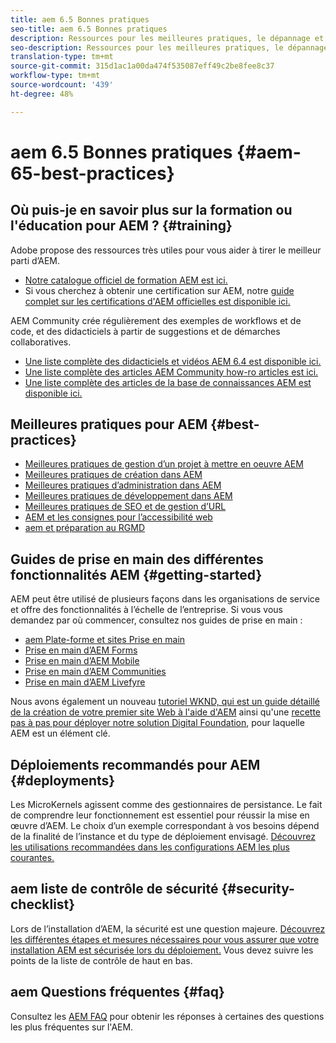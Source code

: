 ```yaml
---
title: aem 6.5 Bonnes pratiques
seo-title: aem 6.5 Bonnes pratiques
description: Ressources pour les meilleures pratiques, le dépannage et la formation pour AEM 6.5
seo-description: Ressources pour les meilleures pratiques, le dépannage et la formation pour AEM 6.5
translation-type: tm+mt
source-git-commit: 315d1ac1a00da474f535087eff49c2be8fee8c37
workflow-type: tm+mt
source-wordcount: '439'
ht-degree: 48%

---
```



# aem 6.5 Bonnes pratiques {#aem-65-best-practices}

## Où puis-je en savoir plus sur la formation ou l&#39;éducation pour AEM ? {#training}

Adobe propose des ressources très utiles pour vous aider à tirer le meilleur parti d’AEM.

* [Notre catalogue officiel de formation AEM est ici.](https://training.adobe.com/training/current-courses.html#solution=adobeExperienceManager&amp;p=1)
* Si vous cherchez à obtenir une certification sur AEM, notre [guide complet sur les certifications d&#39;AEM officielles est disponible ici.](https://training.adobe.com/certification/exams.html#p=1&amp;solution=adobeExperienceManager)

AEM Community crée régulièrement des exemples de workflows et de code, et des didacticiels à partir de suggestions et de démarches collaboratives.

* [Une liste complète des didacticiels et vidéos AEM 6.4 est disponible ici.](https://helpx.adobe.com/fr/experience-manager/kt/index/aem-6-5-videos.html)
* [Une liste complète des articles AEM Community how-ro articles est ici.](https://helpx.adobe.com/fr/experience-manager/topics/how-to.html)
* [Une liste complète des articles de la base de connaissances AEM est disponible ici.](https://helpx.adobe.com/fr/experience-manager/kb/index/full_kb_list.html)

## Meilleures pratiques pour AEM {#best-practices}

* [Meilleures pratiques de gestion d’un projet à mettre en oeuvre AEM](/help/managing/best-practices.md)
* [Meilleures pratiques de création dans AEM](/help/sites-authoring/best-practices.md) 
* [Meilleures pratiques d’administration dans AEM](/help/sites-administering/administer-best-practices.md) 
* [Meilleures pratiques de développement dans AEM](/help/sites-developing/best-practices.md) 
* [Meilleures pratiques de SEO et de gestion d’URL](/help/managing/seo-and-url-management.md) 
* [AEM et les consignes pour l’accessibilité web](/help/managing/web-accessibility.md)
* [aem et préparation au RGMD](/help/managing/data-protection-and-privacy.md)

## Guides de prise en main des différentes fonctionnalités AEM {#getting-started}

AEM peut être utilisé de plusieurs façons dans les organisations de service et offre des fonctionnalités à l’échelle de l’entreprise. Si vous vous demandez par où commencer, consultez nos guides de prise en main :

* [aem Plate-forme et sites Prise en main](/help/sites-deploying/deploy.md#getting-started)
* [Prise en main d’AEM Forms](/help/forms/using/introduction-aem-forms.md) 
* [Prise en main d’AEM Mobile](/help/mobile/getting-started-aem-mobile.md) 
* [Prise en main d’AEM Communities](/help/communities/getting-started.md)
* [Prise en main d’AEM Livefyre](https://answers.livefyre.com/developers/getting-started/) 

Nous avons également un nouveau [tutoriel WKND, qui est un guide détaillé de la création de votre premier site Web à l&#39;aide d&#39;AEM](https://docs.adobe.com/content/help/fr/experience-manager-learn/getting-started-wknd-tutorial-develop/overview.html) ainsi qu&#39;une [recette pas à pas pour déployer notre solution Digital Foundation](https://helpx.adobe.com/marketing-cloud/how-to/digital-foundation.html), pour laquelle AEM est un élément clé.

## Déploiements recommandés pour AEM {#deployments}

Les MicroKernels agissent comme des gestionnaires de persistance. Le fait de comprendre leur fonctionnement est essentiel pour réussir la mise en œuvre d’AEM. Le choix d’un exemple correspondant à vos besoins dépend de la finalité de l’instance et du type de déploiement envisagé. [Découvrez les utilisations recommandées dans les configurations AEM les plus courantes.](/help/sites-deploying/recommended-deploys.md)

## aem liste de contrôle de sécurité {#security-checklist}

Lors de l’installation d’AEM, la sécurité est une question majeure. [Découvrez les différentes étapes et mesures nécessaires pour vous assurer que votre installation AEM est sécurisée lors du déploiement.](/help/sites-administering/security-checklist.md) Vous devez suivre les points de la liste de contrôle de haut en bas.

## aem Questions fréquentes {#faq}

Consultez les [AEM FAQ](/help/sites-administering/aem-faqs.md) pour obtenir les réponses à certaines des questions les plus fréquentes sur l&#39;AEM.

